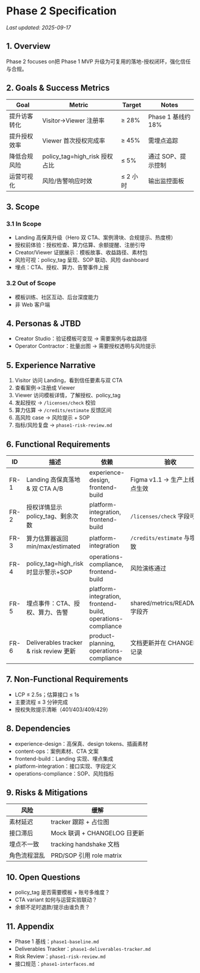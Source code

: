 ﻿# Phase 2 Specification
*Last updated: 2025-09-17*

## 1. Overview
Phase 2 focuses on把 Phase 1 MVP 升级为可复用的落地-授权闭环，强化信任与合规。

## 2. Goals & Success Metrics
| Goal | Metric | Target | Notes |
| ---- | ------ | ------ | ----- |
| 提升访客转化 | Visitor→Viewer 注册率 | ≥ 28% | Phase 1 基线约 18% |
| 提升授权效率 | Viewer 首次授权完成率 | ≥ 45% | 需埋点追踪 |
| 降低合规风险 | policy_tag=high_risk 授权占比 | ≤ 5% | 通过 SOP、提示控制 |
| 运营可视化 | 风险/告警响应时效 | ≤ 2 小时 | 输出监控面板 |

## 3. Scope
### 3.1 In Scope
- Landing 高保真升级（Hero 双 CTA、案例滑块、合规提示、热度榜）
- 授权前体验：授权检查、算力估算、余额提醒、注册引导
- Creator/Viewer 证据展示：模板故事、收益路径、素材包
- 风险可视：policy_tag 呈现、SOP 联动、风险 dashboard
- 埋点：CTA、授权、算力、告警事件上报

### 3.2 Out of Scope
- 模板训练、社区互动、后台深度能力
- 非 Web 客户端

## 4. Personas & JTBD
- Creator Studio：验证模板可变现 → 需要案例与收益路径
- Operator Contractor：批量出图 → 需要授权透明与风险提示

## 5. Experience Narrative
1. Visitor 访问 Landing，看到信任要素与双 CTA
2. 查看案例→注册成 Viewer
3. Viewer 访问模板详情，了解授权、policy_tag
4. 发起授权 → `/licenses/check` 校验
5. 算力估算 → `/credits/estimate` 反馈区间
6. 高风险 case → 风险提示 + SOP
7. 指标/风险复盘 → `phase1-risk-review.md`

## 6. Functional Requirements
| ID | 描述 | 依赖 | 验收 |
| -- | ---- | ---- | ---- |
| FR-1 | Landing 高保真落地 & 双 CTA A/B | experience-design, frontend-build | Figma v1.1 → 生产上线，埋点生效 |
| FR-2 | 授权详情显示 policy_tag、剩余次数 | platform-integration, frontend-build | `/licenses/check` 字段可用 |
| FR-3 | 算力估算器返回 min/max/estimated | platform-integration | `/credits/estimate` 与埋点一致 |
| FR-4 | policy_tag=high_risk 时显示警示+SOP | operations-compliance, frontend-build | 风险演练通过 |
| FR-5 | 埋点事件：CTA、授权、算力、告警 | platform-integration, frontend-build, operations-compliance | shared/metrics/README.md 字段齐 |
| FR-6 | Deliverables tracker & risk review 更新 | product-planning, operations-compliance | 文档更新并在 CHANGELOG 记录 |

## 7. Non-Functional Requirements
- LCP ≤ 2.5s；估算接口 ≤ 1s
- 主要流程 ≤ 3 分钟完成
- 授权失败提示清晰（401/403/409/429）

## 8. Dependencies
- experience-design：高保真、design tokens、插画素材
- content-ops：案例素材、CTA 文案
- frontend-build：Landing 实现、埋点集成
- platform-integration：接口实现、字段定义
- operations-compliance：SOP、风险指标

## 9. Risks & Mitigations
| 风险 | 缓解 |
| ---- | ---- |
| 素材延迟 | tracker 跟踪 + 占位图 |
| 接口滞后 | Mock 联调 + CHANGELOG 日更新 |
| 埋点不一致 | tracking handshake 文档 | 
| 角色流程混乱 | PRD/SOP 引用 role matrix |

## 10. Open Questions
- policy_tag 是否需要模板 + 账号多维度？
- CTA variant 如何与运营实验联动？
- 余额不足时退款/提示由谁负责？

## 11. Appendix
- Phase 1 基线：`phase1-baseline.md`
- Deliverables Tracker：`phase1-deliverables-tracker.md`
- Risk Review：`phase1-risk-review.md`
- 接口规范：`phase1-interfaces.md`
